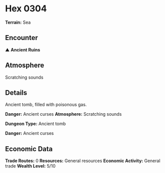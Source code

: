 # Hex 0304

**Terrain:** Sea

## Encounter
▲ **Ancient Ruins**

## Atmosphere
Scratching sounds

## Details
Ancient tomb, filled with poisonous gas.

**Danger:** Ancient curses
**Atmosphere:** Scratching sounds



**Dungeon Type:** Ancient tomb

**Danger:** Ancient curses

## Economic Data
**Trade Routes:** 0
**Resources:** General resources
**Economic Activity:** General trade
**Wealth Level:** 5/10
